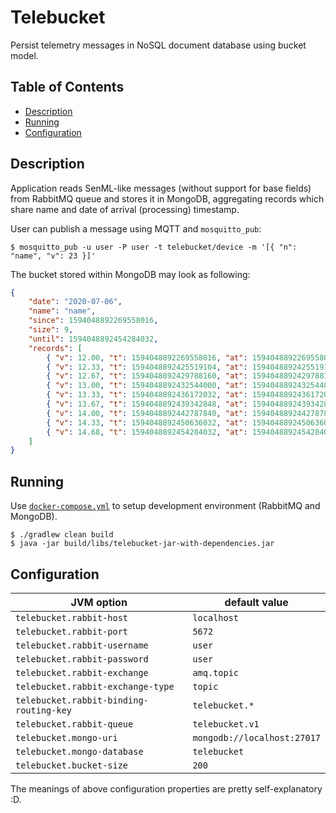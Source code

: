 # Telebucket

Persist telemetry messages in NoSQL document database using bucket model.

## Table of Contents

* [Description](#description)
* [Running](#running)
* [Configuration](#configuration)

## Description

Application reads SenML-like messages (without support for base fields) from RabbitMQ queue and
stores it in MongoDB, aggregating records which share name and date of arrival (processing)
timestamp.

User can publish a message using MQTT and `mosquitto_pub`:

```shell
$ mosquitto_pub -u user -P user -t telebucket/device -m '[{ "n": "name", "v": 23 }]'
```

The bucket stored within MongoDB may look as following:

```json
{
    "date": "2020-07-06",
    "name": "name",
    "since": 1594048892269558016,
    "size": 9,
    "until": 1594048892454284032,
    "records": [ 
        { "v": 12.00, "t": 1594048892269558016, "at": 1594048892269558016 }, 
        { "v": 12.33, "t": 1594048892425519104, "at": 1594048892425519104 }, 
        { "v": 12.67, "t": 1594048892429788160, "at": 1594048892429788160 }, 
        { "v": 13.00, "t": 1594048892432544000, "at": 1594048892432544000 }, 
        { "v": 13.33, "t": 1594048892436172032, "at": 1594048892436172032 }, 
        { "v": 13.67, "t": 1594048892439342848, "at": 1594048892439342848 }, 
        { "v": 14.00, "t": 1594048892442787840, "at": 1594048892442787840 }, 
        { "v": 14.33, "t": 1594048892450636032, "at": 1594048892450636032 }, 
        { "v": 14.68, "t": 1594048892454284032, "at": 1594048892454284032 }
    ]
}
```

## Running

Use [`docker-compose.yml`](./docker-compose.yml) to setup development environment (RabbitMQ and
MongoDB).

```shell
$ ./gradlew clean build
$ java -jar build/libs/telebucket-jar-with-dependencies.jar
```

## Configuration

|               JVM option                |        default value        |
| --------------------------------------- | --------------------------- |
| `telebucket.rabbit-host`                | `localhost`                 |
| `telebucket.rabbit-port`                | `5672`                      |
| `telebucket.rabbit-username`            | `user`                      |
| `telebucket.rabbit-password`            | `user`                      |
| `telebucket.rabbit-exchange`            | `amq.topic`                 |
| `telebucket.rabbit-exchange-type`       | `topic`                     |
| `telebucket.rabbit-binding-routing-key` | `telebucket.*`              |
| `telebucket.rabbit-queue`               | `telebucket.v1`             |
| `telebucket.mongo-uri`                  | `mongodb://localhost:27017` |
| `telebucket.mongo-database`             | `telebucket`                |
| `telebucket.bucket-size`                | `200`                       |

The meanings of above configuration properties are pretty self-explanatory :D.
